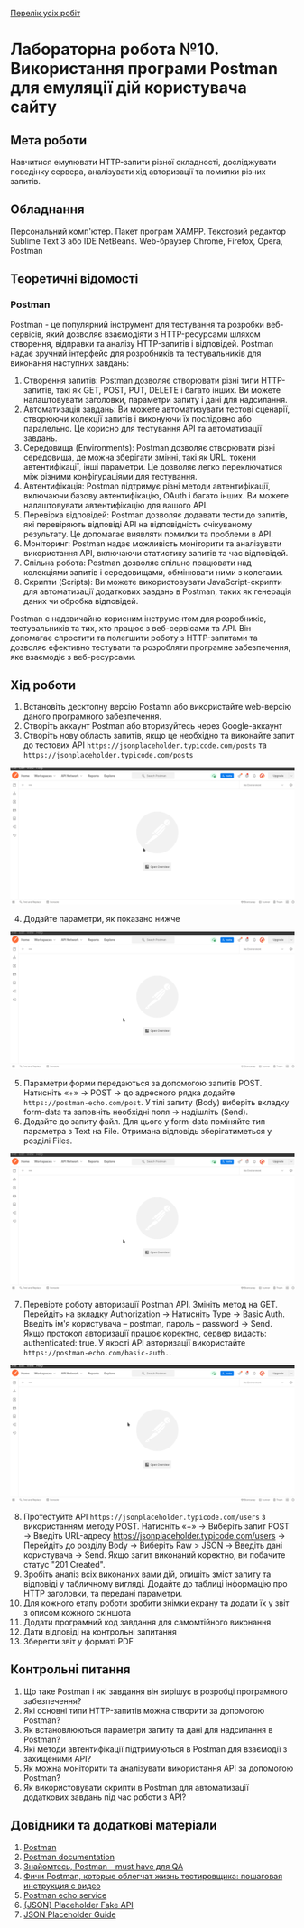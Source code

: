 [Перелік усіх робіт](README.md)

# Лабораторна робота №10. Використання програми Postman для емуляції дій користувача сайту

## Мета роботи

Навчитися емулювати HTTP-запити різної складності, досліджувати поведінку сервера, аналізувати хід авторизації та помилки різних запитів.

## Обладнання

Персональний комп'ютер. Пакет програм XAMPP. Текстовий редактор Sublime Text 3 або IDE NetBeans. Web-браузер Chrome, Firefox, Opera, Postman

## Теоретичні відомості

### Postman 

Postman - це популярний інструмент для тестування та розробки веб-сервісів, який дозволяє взаємодіяти з HTTP-ресурсами шляхом створення, відправки та аналізу HTTP-запитів і відповідей. Postman надає зручний інтерфейс для розробників та тестувальників для виконання наступних завдань:

1. Створення запитів: Postman дозволяє створювати різні типи HTTP-запитів, такі як GET, POST, PUT, DELETE і багато інших. Ви можете налаштовувати заголовки, параметри запиту і дані для надсилання.
2. Автоматизація завдань: Ви можете автоматизувати тестові сценарії, створюючи колекції запитів і виконуючи їх послідовно або паралельно. Це корисно для тестування API та автоматизації завдань.
3. Середовища (Environments): Postman дозволяє створювати різні середовища, де можна зберігати змінні, такі як URL, токени автентифікації, інші параметри. Це дозволяє легко переключатися між різними конфігураціями для тестування.
4. Автентифікація: Postman підтримує різні методи автентифікації, включаючи базову автентифікацію, OAuth і багато інших. Ви можете налаштовувати автентифікацію для вашого API.
5. Перевірка відповідей: Postman дозволяє додавати тести до запитів, які перевіряють відповіді API на відповідність очікуваному результату. Це допомагає виявляти помилки та проблеми в API.
6. Моніторинг: Postman надає можливість моніторити та аналізувати використання API, включаючи статистику запитів та час відповідей.
7. Спільна робота: Postman дозволяє спільно працювати над колекціями запитів і середовищами, обмінювати ними з колегами.
8. Скрипти (Scripts): Ви можете використовувати JavaScript-скрипти для автоматизації додаткових завдань в Postman, таких як генерація даних чи обробка відповідей.

Postman є надзвичайно корисним інструментом для розробників, тестувальників та тих, хто працює з веб-сервісами та API. Він допомагає спростити та полегшити роботу з HTTP-запитами та дозволяє ефективно тестувати та розробляти програмне забезпечення, яке взаємодіє з веб-ресурсами.

## Хід роботи

1. Встановіть десктопну версію Postamn або використайте web-версію даного програмного забезпечення.
2. Створіть аккаунт Postman або вторизуйтесь через Google-аккаунт
3. Створіть нову область запитів, якщо це необхідно та виконайте запит до тестових API `https://jsonplaceholder.typicode.com/posts` та `https://jsonplaceholder.typicode.com/posts`

![GET-запит до API 1](img/10-010.gif)

4. Додайте параметри, як показано нижче
   
![GET-запит до API 2](img/10-020.gif)

5. Параметри форми передаються за допомогою запитів POST. Натисніть «+» → POST → до адресного рядка додайте `https://postman-echo.com/post`. У тілі запиту (Body) виберіть вкладку form-data та заповніть необхідні поля → надішліть (Send).
6. Додайте до запиту файл. Для цього у form-data поміняйте тип параметра з Text на File. Отримана відповідь зберігатиметься у розділі Files.
   
![Запит із файлом до API 1](img/10-020.gif)

7. Перевірте роботу авторизації Postman API. Змініть метод на GET. Перейдіть на вкладку Authorization → Натисніть Type → Basic Auth. Введіть ім'я користувача – postman, пароль – password → Send. Якщо протокол авторизації працює коректно, сервер видасть: authenticated: true. У якості API авторизації використайте `https://postman-echo.com/basic-auth.`.

![Запит із файлом до API 1](img/10-030.gif)

8. Протестуйте API `https://jsonplaceholder.typicode.com/users` з використанням методу POST. Натисніть «+» → Виберіть запит POST → Введіть URL-адресу https://jsonplaceholder.typicode.com/users → Перейдіть до розділу Body → Виберіть Raw > JSON → Введіть дані користувача → Send. Якщо запит виконаний коректно, ви побачите статус "201 Created".
9. Зробіть аналіз всіх виконаних вами дій, опишіть зміст запиту та відповіді у табличному вигляді. Додайте до таблиці інформацію про HTTP заголовки, та передані параметри.
10. Для кожного етапу роботи зробити знімки екрану та додати їх у звіт з описом кожного скіншота
11. Додати програмний код завдання для самомтійного виконання
12. Дати відповіді на контрольні запитання
13. Зберегти звіт у форматі PDF

## Контрольні питання
1. Що таке Postman і які завдання він вирішує в розробці програмного забезпечення?
2. Які основні типи HTTP-запитів можна створити за допомогою Postman?
3. Як встановлюються параметри запиту та дані для надсилання в Postman?
4. Які методи автентифікації підтримуються в Postman для взаємодії з захищеними API?
5. Як можна моніторити та аналізувати використання API за допомогою Postman?
6. Як використовувати скрипти в Postman для автоматизації додаткових завдань під час роботи з API?



## Довідники та додаткові матеріали
1. [Postman](https://www.postman.com/)
2. [Postman documentation](https://learning.postman.com/docs/introduction/overview/)
3. [Знайомтесь, Postman - must have для QA](https://qagroup.com.ua/publications/znajomtes-postman-must-have-dlia-qa/)
4. [Фичи Postman, которые облегчат жизнь тестировщика: пошаговая инструкция с видео](https://highload.today/blogs/fichi-postman-kotorye-oblegchat-zhizn-testirovshhika-poshagovaya-instruktsiya-s-video/)
5. [Postman echo service](https://postman-echo.com/get)
6. [{JSON} Placeholder Fake API](https://jsonplaceholder.typicode.com/)
7. [JSON Placeholder Guide](https://jsonplaceholder.typicode.com/guide/)

